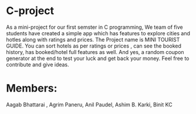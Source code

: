 # C-project

As a mini-project for our first semster in C programming, We team of five students have created a simple app which has features to explore cities and hotles along with ratings and prices. The Project name is MINI TOURIST GUIDE. 
You can sort hotels as per ratings or prices , can see the booked history, has booked/hotel full features as well. And yes, a random coupon generator at the end to test your luck and get back your money. Feel free to contribute and give ideas.

# Members:
Aagab Bhattarai ,
Agrim Paneru,
Anil Paudel,
Ashim B. Karki,
Binit KC
